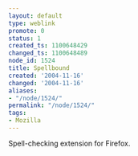 ```yaml
---
layout: default
type: weblink
promote: 0
status: 1
created_ts: 1100648429
changed_ts: 1100648489
node_id: 1524
title: Spellbound
created: '2004-11-16'
changed: '2004-11-16'
aliases:
- "/node/1524/"
permalink: "/node/1524/"
tags:
- Mozilla
---
```

Spell-checking extension for Firefox.

